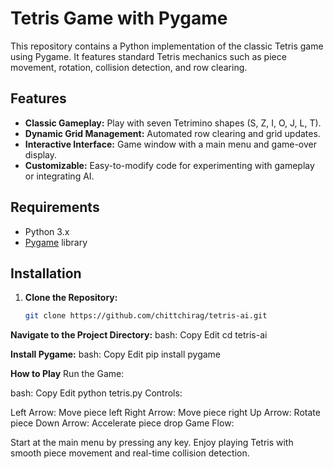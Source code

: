 # Tetris Game with Pygame

This repository contains a Python implementation of the classic Tetris game using Pygame. It features standard Tetris mechanics such as piece movement, rotation, collision detection, and row clearing.

## Features

- **Classic Gameplay:** Play with seven Tetrimino shapes (S, Z, I, O, J, L, T).
- **Dynamic Grid Management:** Automated row clearing and grid updates.
- **Interactive Interface:** Game window with a main menu and game-over display.
- **Customizable:** Easy-to-modify code for experimenting with gameplay or integrating AI.

## Requirements

- Python 3.x
- [Pygame](https://www.pygame.org/) library

## Installation

1. **Clone the Repository:**
   ```bash
   git clone https://github.com/chittchirag/tetris-ai.git

**Navigate to the Project Directory:**
bash:
Copy
Edit
cd tetris-ai

**Install Pygame:**
bash:
Copy
Edit
pip install pygame

**How to Play**
Run the Game:

bash:
Copy
Edit
python tetris.py
Controls:

Left Arrow: Move piece left
Right Arrow: Move piece right
Up Arrow: Rotate piece
Down Arrow: Accelerate piece drop
Game Flow:

Start at the main menu by pressing any key.
Enjoy playing Tetris with smooth piece movement and real-time collision detection.
